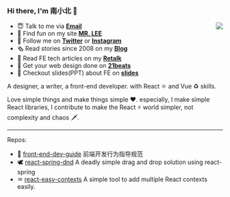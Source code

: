 ### Hi there, I'm 南小北 👋

<img align="right" src="https://github-readme-stats.vercel.app/api?username=nanxiaobei&title_color=fff&text_color=fff&icon_color=ccc&bg_color=000&hide_title=true&show_icons=true" />

- 😇 Talk to me via [**Email**](mailto:nanxiaobei@gmail.com)
- 🍭 Find fun on my site [**MR. LEE**](https://mrlee.me/)
- 🌱 Follow me on [**Twitter**](https://twitter.com/nanxiaobei) or [**Instagram**](https://www.instagram.com/nan.xiaobei/)
- 🗞 Read stories since 2008 on my [**Blog**](https://mrlee.me/blog/)
- 📔 Read FE tech articles on my [**Retalk**](https://www.zhihu.com/column/c_1386709004823998464)
- 💯 Get your web design done on [**21beats**](https://21beats.com/)
- 🧭 Checkout slides(PPT) about FE on [**slides**](https://slides.com/retalk)

A designer, a writer, a front-end developer. with React ⚛️ and Vue ♻️ skills.

Love simple things and make things simple ❤️. especially, I make simple React libraries, I contribute to make the React ⚡️ world simpler, not complexity and chaos 🗡.

---

Repos:

- 🦋 [front-end-dev-guide](https://github.com/nanxiaobei/front-end-dev-guide) 前端开发行为指导规范
- 🕊 [react-spring-dnd](https://github.com/nanxiaobei/react-spring-dnd) A deadly simple drag and drop solution using react-spring
- ♒ [react-easy-contexts](https://github.com/nanxiaobei/react-easy-contexts) A simple tool to add multiple React contexts easily.
